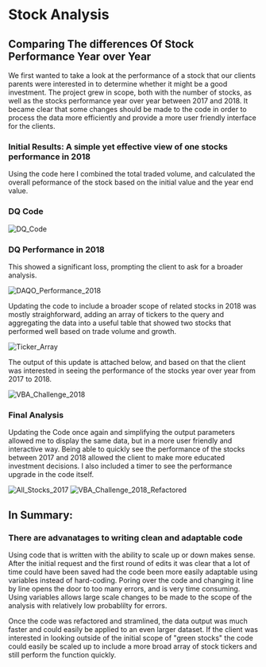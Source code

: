 # Stock Analysis
## Comparing The differences Of Stock Performance Year over Year
We first wanted to take a look at the performance of a stock that our clients parents were interested in to determine whether it might be a good investment. The project grew in scope, both with the number of stocks, as well as the stocks performance year over year between 2017 and 2018. It became clear that some changes should be made to the code in order to process the data more efficiently and provide a more user friendly interface for the clients.

### Initial Results: A simple yet effective view of one stocks performance in 2018
Using the code here I combined the total traded volume, and calculated the overall peformance of the stock based on the initial value and the year end value.

### DQ Code
![DQ_Code](https://user-images.githubusercontent.com/110148559/190835792-3093273f-7bdb-4490-be23-153b81618e9c.png) 

### DQ Performance in 2018
This showed a significant loss, prompting the client to ask for a broader analysis.

![DAQO_Performance_2018](https://user-images.githubusercontent.com/110148559/190835620-258c8e7d-05b4-4a0e-9676-04ca3ab8c653.png)

Updating the code to include a broader scope of related stocks in 2018 was mostly straighforward, adding an array of tickers to the query and aggregating the data into a useful table that showed two stocks that performed well based on trade volume and growth.

![Ticker_Array](https://user-images.githubusercontent.com/110148559/190836092-a8256254-6020-4861-89fc-316c5d547cfc.png)

The output of this update is attached below, and based on that the client was interested in seeing the performance of the stocks year over year from 2017 to 2018.  

![VBA_Challenge_2018](https://user-images.githubusercontent.com/110148559/190836151-acd855ff-24d6-447a-b996-2f9fc09daa7f.png)

### Final Analysis
Updating the Code once again and simplifying the output parameters allowed me to display the same data, but in a more user friendly and interactive way. Being able to quickly see the performance of the stocks between 2017 and 2018 allowed the client to make more educated investment decisions. I also included a timer to see the performance upgrade in the code itself.

![All_Stocks_2017](https://user-images.githubusercontent.com/110148559/190836549-4f570874-86d6-4169-bb77-68d0266deb1f.png)
![VBA_Challenge_2018_Refactored](https://user-images.githubusercontent.com/110148559/190838281-a70980a7-de51-4824-826e-eaae1a78a9fc.png)

## In Summary: 
### There are advanatages to writing clean and adaptable code
Using code that is written with the ability to scale up or down makes sense. After the initial request and the first round of edits it was clear that a lot of time could have been saved had the code been more easily adaptable using variables instead of hard-coding. Poring over the code and changing it line by line opens the door to too many errors, and is very time consuming. Using variables allows large scale changes to be made to the scope of the analysis with relatively low probablilty for errors. 

Once the code was refactored and stramlined, the data output was much faster and could easily be applied to an even larger dataset. If the client was interested in looking outside of the initial scope of "green stocks" the code could easily be scaled up to include a more broad array of stock tickers and still perform the function quickly.

